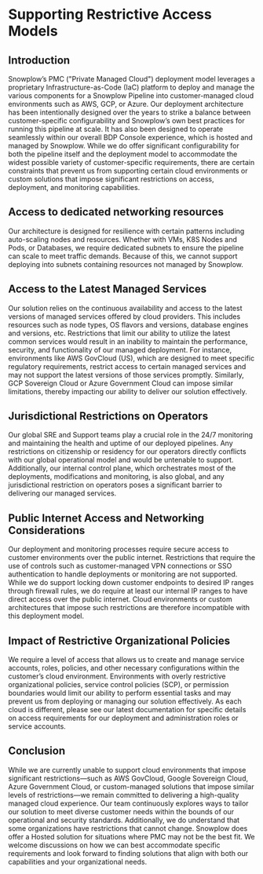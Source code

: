 # Supporting Restrictive Access Models

## Introduction

Snowplow’s PMC ("Private Managed Cloud") deployment model leverages a proprietary Infrastructure-as-Code (IaC) platform to deploy and manage the various components for a Snowplow Pipeline into customer-managed cloud environments such as AWS, GCP, or Azure. Our deployment architecture has been intentionally designed over the years to strike a balance between customer-specific configurability and Snowplow’s own best practices for running this pipeline at scale. It has also been designed to operate seamlessly within our overall BDP Console experience, which is hosted and managed by Snowplow. While we do offer significant configurability for both the pipeline itself and the deployment model to accommodate the widest possible variety of customer-specific requirements, there are certain constraints that prevent us from supporting certain cloud environments or custom solutions that impose significant restrictions on access, deployment, and monitoring capabilities.

## Access to dedicated networking resources

Our architecture is designed for resilience with certain patterns including auto-scaling nodes and resources. Whether with VMs, K8S Nodes and Pods, or Databases, we require dedicated subnets to ensure the pipeline can scale to meet traffic demands. Because of this, we cannot support deploying into subnets containing resources not managed by Snowplow.

## Access to the Latest Managed Services

Our solution relies on the continuous availability and access to the latest versions of managed services offered by cloud providers. This includes resources such as node types, OS flavors and versions, database engines and versions, etc. Restrictions that limit our ability to utilize the latest common services would result in an inability to maintain the performance, security, and functionality of our managed deployment. For instance, environments like AWS GovCloud (US), which are designed to meet specific regulatory requirements, restrict access to certain managed services and may not support the latest versions of those services promptly. Similarly, GCP Sovereign Cloud or Azure Government Cloud can impose similar limitations, thereby impacting our ability to deliver our solution effectively.

## Jurisdictional Restrictions on Operators

Our global SRE and Support teams play a crucial role in the 24/7 monitoring and maintaining the health and uptime of our deployed pipelines. Any restrictions on citizenship or residency for our operators directly conflicts with our global operational model and would be untenable to support. Additionally, our internal control plane, which orchestrates most of the deployments, modifications and monitoring, is also global, and any jurisdictional restriction on operators poses a significant barrier to delivering our managed services.

## Public Internet Access and Networking Considerations

Our deployment and monitoring processes require secure access to customer environments over the public internet. Restrictions that require the use of controls such as customer-managed VPN connections or SSO authentication to handle deployments or monitoring are not supported. While we do support locking down customer endpoints to desired IP ranges through firewall rules, we do require at least our internal IP ranges to have direct access over the public internet. Cloud environments or custom architectures that impose such restrictions are therefore incompatible with this deployment model.

## Impact of Restrictive Organizational Policies

We require a level of access that allows us to create and manage service accounts, roles, policies, and other necessary configurations within the customer’s cloud environment. Environments with overly restrictive organizational policies, service control policies (SCP), or permission boundaries would limit our ability to perform essential tasks and may prevent us from deploying or managing our solution effectively. As each cloud is different, please see our latest documentation for specific details on access requirements for our deployment and administration roles or service accounts.

## Conclusion

While we are currently unable to support cloud environments that impose significant restrictions—such as AWS GovCloud, Google Sovereign Cloud, Azure Government Cloud, or custom-managed solutions that impose similar levels of restrictions—we remain committed to delivering a high-quality managed cloud experience. Our team continuously explores ways to tailor our solution to meet diverse customer needs within the bounds of our operational and security standards. Additionally, we do understand that some organizations have restrictions that cannot change. Snowplow does offer a Hosted solution for situations where PMC may not be the best fit. We welcome discussions on how we can best accommodate specific requirements and look forward to finding solutions that align with both our capabilities and your organizational needs.
